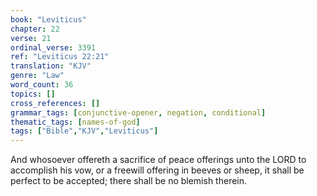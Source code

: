 ```yaml
---
book: "Leviticus"
chapter: 22
verse: 21
ordinal_verse: 3391
ref: "Leviticus 22:21"
translation: "KJV"
genre: "Law"
word_count: 36
topics: []
cross_references: []
grammar_tags: [conjunctive-opener, negation, conditional]
thematic_tags: [names-of-god]
tags: ["Bible","KJV","Leviticus"]
---
```

And whosoever offereth a sacrifice of peace offerings unto the LORD to accomplish his vow, or a freewill offering in beeves or sheep, it shall be perfect to be accepted; there shall be no blemish therein.
